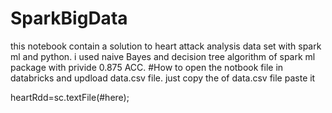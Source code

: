 # SparkBigData
this notebook contain a solution to heart attack analysis data set with spark ml and python.
i used naive Bayes and decision tree algorithm of spark ml package with privide 0.875 ACC.
#How to
open the notbook file in databricks and updload data.csv file.
just copy the of data.csv file paste it

heartRdd=sc.textFile(#here);
